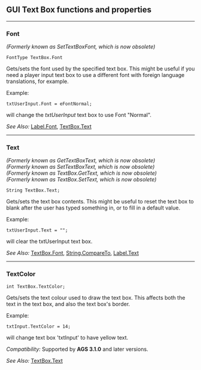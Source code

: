 ## GUI Text Box functions and properties



---

### Font

*(Formerly known as SetTextBoxFont, which is now obsolete)*

    FontType TextBox.Font

Gets/sets the font used by the specified text box. This might be useful
if you need a player input text box to use a different font with foreign
language translations, for example.

Example:

    txtUserInput.Font = eFontNormal;

will change the *txtUserInput* text box to use Font "Normal".

*See Also:* [Label.Font](Label#font),
[TextBox.Text](#text)

---

### Text

*(Formerly known as GetTextBoxText, which is now obsolete)*<br>
*(Formerly known as SetTextBoxText, which is now obsolete)*<br>
*(Formerly known as TextBox.GetText, which is now obsolete)*<br>
*(Formerly known as TextBox.SetText, which is now obsolete)*

    String TextBox.Text;

Gets/sets the text box contents. This might be useful to reset the text
box to blank after the user has typed something in, or to fill in a
default value.

Example:

    txtUserInput.Text = "";

will clear the txtUserInput text box.

*See Also:* [TextBox.Font](#font),
[String.CompareTo](String#compareto),
[Label.Text](Label#text)

---

### TextColor

    int TextBox.TextColor;

Gets/sets the text colour used to draw the text box. This affects both
the text in the text box, and also the text box's border.

Example:

    txtInput.TextColor = 14;

will change text box 'txtInput' to have yellow text.

*Compatibility:* Supported by **AGS 3.1.0** and later versions.

*See Also:* [TextBox.Text](#text)

